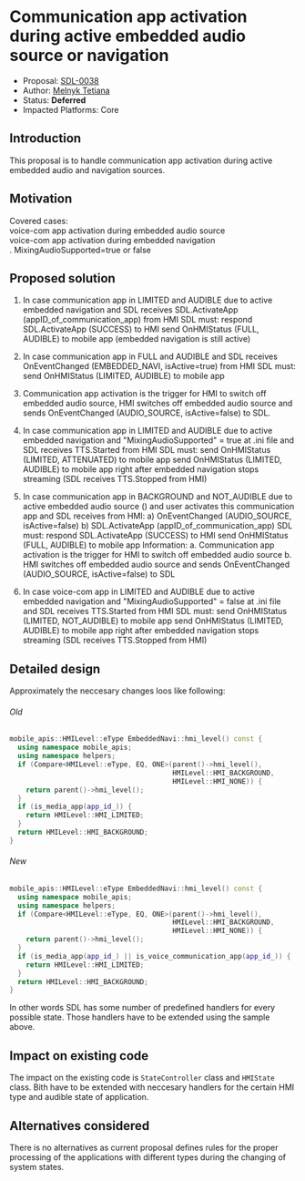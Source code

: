 # Communication app activation during active embedded audio source or navigation

* Proposal: [SDL-0038](0038-Communication-app-activation.md)
* Author: [Melnyk Tetiana](https://github.com/TMelnyk)
* Status: **Deferred**
* Impacted Platforms: Core

## Introduction
This proposal is to handle communication app activation during active embedded audio and navigation sources.

## Motivation  
Covered cases:  
voice-com app activation during embedded audio source  
voice-com app activation during embedded navigation  
. MixingAudioSupported=true or false 

## Proposed solution

1. In case communication app in LIMITED and AUDIBLE due to active embedded navigation 
and SDL receives SDL.ActivateApp (appID_of_communication_app) from HMI
SDL must: 
respond SDL.ActivateApp (SUCCESS) to HMI
send OnHMIStatus (FULL, AUDIBLE) to mobile app (embedded navigation is still active) 

2. In case communication app in FULL and AUDIBLE
and SDL receives OnEventChanged (EMBEDDED_NAVI, isActive=true) from HMI
SDL must:
send OnHMIStatus (LIMITED, AUDIBLE) to mobile app  

3. Communication app activation is the trigger for HMI to switch off embedded audio source,
HMI switches off embedded audio source and sends OnEventChanged (AUDIO_SOURCE, isActive=false) to SDL. 
	
4. In case communication app in LIMITED and AUDIBLE due to active embedded navigation
and "MixingAudioSupported" = true at .ini file
and SDL receives TTS.Started from HMI
SDL must: 
send OnHMIStatus (LIMITED, ATTENUATED) to mobile app
send OnHMIStatus (LIMITED, AUDIBLE) to mobile app right after embedded navigation stops streaming (SDL receives TTS.Stopped from HMI) 

5. In case communication app in BACKGROUND and NOT_AUDIBLE due to active embedded audio source () 
and user activates this communication app
and SDL receives from HMI:
a) OnEventChanged (AUDIO_SOURCE, isActive=false) 
b) SDL.ActivateApp (appID_of_communication_app) 
SDL must:
respond SDL.ActivateApp (SUCCESS) to HMI
send OnHMIStatus (FULL, AUDIBLE) to mobile app
Information: 
a. Communication app activation is the trigger for HMI to switch off embedded audio source
b. HMI switches off embedded audio source and sends OnEventChanged (AUDIO_SOURCE, isActive=false) to SDL 

6. In case voice-com app in LIMITED and AUDIBLE due to active embedded navigation and "MixingAudioSupported" = false at .ini file
and SDL receives TTS.Started from HMI
SDL must:
send OnHMIStatus (LIMITED, NOT_AUDIBLE) to mobile app
send OnHMIStatus (LIMITED, AUDIBLE) to mobile app right after embedded navigation stops streaming (SDL receives TTS.Stopped from HMI) 

## Detailed design

Approximately the neccesary changes loos like following:

###### Old
```c++
mobile_apis::HMILevel::eType EmbeddedNavi::hmi_level() const {
  using namespace mobile_apis;
  using namespace helpers;
  if (Compare<HMILevel::eType, EQ, ONE>(parent()->hmi_level(),
                                        HMILevel::HMI_BACKGROUND,
                                        HMILevel::HMI_NONE)) {
    return parent()->hmi_level();
  }
  if (is_media_app(app_id_)) {
    return HMILevel::HMI_LIMITED;
  }
  return HMILevel::HMI_BACKGROUND;
}
```
###### New
```c++
mobile_apis::HMILevel::eType EmbeddedNavi::hmi_level() const {
  using namespace mobile_apis;
  using namespace helpers;
  if (Compare<HMILevel::eType, EQ, ONE>(parent()->hmi_level(),
                                        HMILevel::HMI_BACKGROUND,
                                        HMILevel::HMI_NONE)) {
    return parent()->hmi_level();
  }
  if (is_media_app(app_id_) || is_voice_communication_app(app_id_)) {
    return HMILevel::HMI_LIMITED;
  }
  return HMILevel::HMI_BACKGROUND;
}
```

In other words SDL has some number of predefined handlers for every possible state. Those handlers have to be extended
using the sample above.

## Impact on existing code

The impact on the existing code is `StateController` class and `HMIState` class. Bith have to be extended with neccesary handlers
for the certain HMI type and audible state of application.

## Alternatives considered
There is no alternatives as current proposal defines rules for the proper processing of the applications with different types
during the changing of system states.

